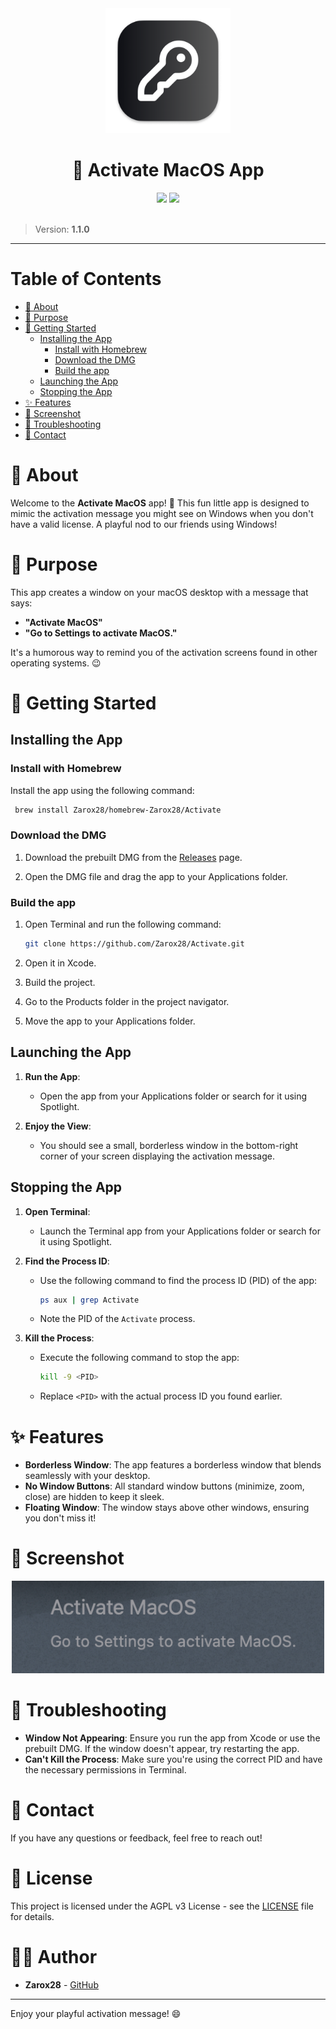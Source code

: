<div align="center">
	<img src="assets/logo.png" width="200"/>
	<h1>🚀 Activate MacOS App</h1>
	<img src="https://img.shields.io/badge/swift-%23007ACC.svg?style=for-the-badge&logo=swift&logoColor=white"/>
	<img src="https://img.shields.io/badge/License-AGPL_v3-blue.svg?style=for-the-badge"/>
</div>

<br />

> Version: **1.1.0**

---

# Table of Contents

- [🎉 About](#-about)
- [🎯 Purpose](#-purpose)
- [🚀 Getting Started](#-getting-started)
  - [Installing the App](#installing-the-app)
    - [Install with Homebrew](#install-with-homebrew)
    - [Download the DMG](#download-the-dmg)
    - [Build the app](#build-the-app)
  - [Launching the App](#launching-the-app)
  - [Stopping the App](#stopping-the-app)
- [✨ Features](#-features)
- [📸 Screenshot](#-screenshot)
- [🤔 Troubleshooting](#-troubleshooting)
- [📧 Contact](#-contact)

# 🎉 About

Welcome to the **Activate MacOS** app! 🎉 This fun little app is designed to mimic the activation message you might see on Windows when you don't have a valid license. A playful nod to our friends using Windows!

# 🎯 Purpose

This app creates a window on your macOS desktop with a message that says:

- **"Activate MacOS"**
- **"Go to Settings to activate MacOS."**

It's a humorous way to remind you of the activation screens found in other operating systems. 😉

# 🚀 Getting Started

## Installing the App

### Install with Homebrew

Install the app using the following command:

```bash
 brew install Zarox28/homebrew-Zarox28/Activate
```

### Download the DMG

1. Download the prebuilt DMG from the [Releases](https://github.com/Zarox28/Activate/releases) page.

2. Open the DMG file and drag the app to your Applications folder.

### Build the app

1. Open Terminal and run the following command:
   ```bash
   git clone https://github.com/Zarox28/Activate.git
   ```
2. Open it in Xcode.

3. Build the project.

4. Go to the Products folder in the project navigator.

5. Move the app to your Applications folder.

## Launching the App

1. **Run the App**:

   - Open the app from your Applications folder or search for it using Spotlight.

2. **Enjoy the View**:
   - You should see a small, borderless window in the bottom-right corner of your screen displaying the activation message.

## Stopping the App

1. **Open Terminal**:

   - Launch the Terminal app from your Applications folder or search for it using Spotlight.

2. **Find the Process ID**:

   - Use the following command to find the process ID (PID) of the app:
     ```bash
     ps aux | grep Activate
     ```
   - Note the PID of the `Activate` process.

3. **Kill the Process**:
   - Execute the following command to stop the app:
     ```bash
     kill -9 <PID>
     ```
   - Replace `<PID>` with the actual process ID you found earlier.

# ✨ Features

- **Borderless Window**: The app features a borderless window that blends seamlessly with your desktop.
- **No Window Buttons**: All standard window buttons (minimize, zoom, close) are hidden to keep it sleek.
- **Floating Window**: The window stays above other windows, ensuring you don't miss it!

# 📸 Screenshot

<div align="center">
	<img src="assets/screenshot.png" width="500"/>
</div>

# 🤔 Troubleshooting

- **Window Not Appearing**: Ensure you run the app from Xcode or use the prebuilt DMG. If the window doesn't appear, try restarting the app.
- **Can't Kill the Process**: Make sure you're using the correct PID and have the necessary permissions in Terminal.

# 📧 Contact

If you have any questions or feedback, feel free to reach out!

# 📄 License

This project is licensed under the AGPL v3 License - see the [LICENSE](LICENSE) file for details.

# 🧑‍💻 Author

- **Zarox28** - [GitHub](https://github.com/Zarox28)

---

Enjoy your playful activation message! 😄
